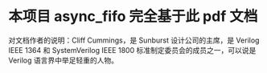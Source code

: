 # 本项目 async_fifo 完全基于此 pdf 文档

对文档作者的说明：Cliff Cummings，是 Sunburst 设计公司的主席，是 Verilog IEEE 1364 和 SystemVerilog IEEE 1800 标准制定委员会的成员之一，可以说是 Verilog 语言界中举足轻重的人物。
